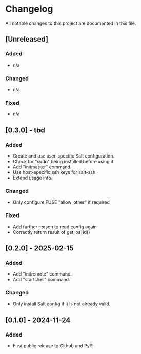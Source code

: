 # Changelog

All notable changes to this project are documented in this file.

## [Unreleased]

### Added

- n/a

### Changed

- n/a

### Fixed

- n/a

## [0.3.0] - tbd

### Added

- Create and use user-specific Salt configuration.
- Check for "sudo" being installed before using it.
- Add "initmaster" command.
- Use host-specific ssh keys for salt-ssh.
- Extend usage info.

### Changed

- Only configure FUSE "allow_other" if required

### Fixed

- Add further reason to read config again
- Correctly return result of get_os_id()

## [0.2.0] - 2025-02-15

### Added

- Add "initremote" command.
- Add "startshell" command.

### Changed

- Only install Salt config if it is not already valid.

## [0.1.0] - 2024-11-24

### Added

- First public release to Github and PyPi.
